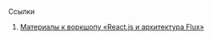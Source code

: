 Ссылки

1. [Материалы к воркшопу «React.js и архитектура Flux»](https://github.com/roman01la/react-flux-workshop)
